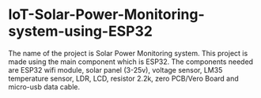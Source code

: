 # IoT-Solar-Power-Monitoring-system-using-ESP32
The name of the project is Solar Power Monitoring system. 
This project is made using the main component which is ESP32.
The components needed are ESP32 wifi module, solar panel (3-25v), voltage sensor, LM35 temperature sensor, LDR, LCD, resistor 2.2k, zero PCB/Vero Board and micro-usb data cable.
